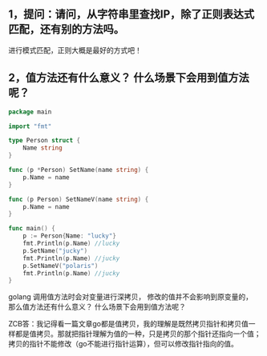 ## 1，提问：请问，从字符串里查找IP，除了正则表达式匹配，还有别的方法吗。  

进行模式匹配，正则大概是最好的方式吧！  

## 2，值方法还有什么意义？ 什么场景下会用到值方法呢？  

```go
package main

import "fmt"

type Person struct {
	Name string
}

func (p *Person) SetName(name string) {
	p.Name = name
}

func (p Person) SetNameV(name string) {
	p.Name = name
}

func main() {
	p := Person{Name: "lucky"}
	fmt.Println(p.Name) //lucky
	p.SetName("jucky")
	fmt.Println(p.Name) //jucky
	p.SetNameV("polaris")
	fmt.Println(p.Name) //jucky
}
```

golang 调用值方法时会对变量进行深拷贝， 修改的值并不会影响到原变量的， 那么值方法还有什么意义？ 什么场景下会用到值方法呢？  

ZCB答：我记得看一篇文章go都是值拷贝，我的理解是既然拷贝指针和拷贝值一样都是值拷贝。那就把指针理解为值的一种，只是拷贝的那个指针还指向一个值；拷贝的指针不能修改（go不能进行指针运算），但可以修改指针指向的值。  